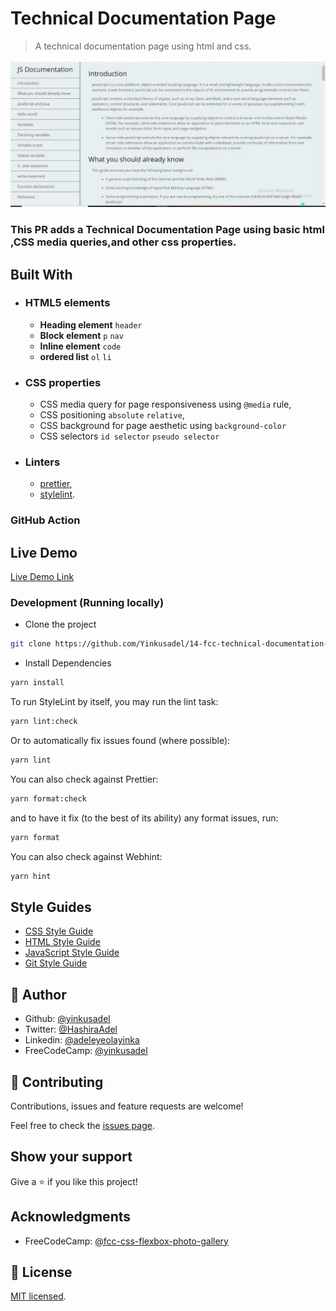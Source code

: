 # Technical Documentation Page

> A technical documentation page using html and css.

![screenshot](./app_screenshot.png)

### This PR adds a Technical Documentation Page using basic html ,CSS media queries,and other css properties.

## Built With

- ### HTML5 elements
  - **Heading element**
    `header`
  - **Block element**
    `p` `nav`
  - **Inline element**
    `code`
  - **ordered list**
    `ol` `li`
- ### CSS properties
  - CSS media query for page responsiveness using `@media` rule,
  - CSS positioning `absolute` `relative`,
  - CSS background for page aesthetic using `background-color`
  - CSS selectors `id selector` `pseudo selector`
- ### Linters
  - [prettier](prettier),
  - [stylelint](stylelint).

### GitHub Action

## Live Demo

[Live Demo Link](https://14-fcc-technical-documentation-page.netlify.app)

### Development (Running locally)

- Clone the project

```bash
git clone https://github.com/Yinkusadel/14-fcc-technical-documentation-page/pull/2

```

- Install Dependencies

```bash
yarn install
```

To run StyleLint by itself, you may run the lint task:

```bash
yarn lint:check
```

Or to automatically fix issues found (where possible):

```bash
yarn lint
```

You can also check against Prettier:

```bash
yarn format:check
```

and to have it fix (to the best of its ability) any format issues, run:

```bash
yarn format
```

You can also check against Webhint:

```bash
yarn hint
```

## Style Guides

- [CSS Style Guide](http://udacity.github.io/frontend-nanodegree-styleguide/css.html)
- [HTML Style Guide](http://udacity.github.io/frontend-nanodegree-styleguide/index.html)
- [JavaScript Style Guide](http://udacity.github.io/frontend-nanodegree-styleguide/javascript.html)
- [Git Style Guide](https://udacity.github.io/git-styleguide/)

## 👤 Author

- Github: [@yinkusadel](https://github.com/yinkusadel)
- Twitter: [@HashiraAdel](https://twitter.com/HashiraAdel)
- Linkedin: [@adeleyeolayinka](https://www.linkedin.com/in/adeleye-olayinka/)
- FreeCodeCamp: [@yinkusadel](https://www.freecodecamp.org/Yinkusadel)

## 🤝 Contributing

Contributions, issues and feature requests are welcome!

Feel free to check the [issues page](../../issues).

## Show your support

Give a ⭐️ if you like this project!

## Acknowledgments

- FreeCodeCamp: [@fcc-css-flexbox-photo-gallery](https://www.freecodecamp.org/learn/2022/responsive-web-design/build-a-technical-documentation-page-project/build-a-technical-documentation-page)

## 📝 License

[MIT licensed](./LICENSE).
